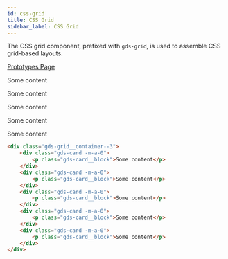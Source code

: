 ```yaml
---
id: css-grid
title: CSS Grid
sidebar_label: CSS Grid
---
```


The CSS grid component, prefixed with `gds-grid`, is used to assemble CSS grid-based layouts.

<p style="margin-bottom: 0.8em">
    <a href="https://ds.gumgum.com/stable/index.html#gds-grid" target="_blank">Prototypes Page</a>
</p>

<div class="gds-grid__container--3">
    <div class="gds-card -m-a-0">
        <p class="gds-card__block">Some content</p>
    </div>
    <div class="gds-card -m-a-0">
        <p class="gds-card__block">Some content</p>
    </div>
    <div class="gds-card -m-a-0">
        <p class="gds-card__block">Some content</p>
    </div>
    <div class="gds-card -m-a-0">
        <p class="gds-card__block">Some content</p>
    </div>
    <div class="gds-card -m-a-0">
        <p class="gds-card__block">Some content</p>
    </div>
</div>

```html
<div class="gds-grid__container--3">
    <div class="gds-card -m-a-0">
        <p class="gds-card__block">Some content</p>
    </div>
    <div class="gds-card -m-a-0">
        <p class="gds-card__block">Some content</p>
    </div>
    <div class="gds-card -m-a-0">
        <p class="gds-card__block">Some content</p>
    </div>
    <div class="gds-card -m-a-0">
        <p class="gds-card__block">Some content</p>
    </div>
    <div class="gds-card -m-a-0">
        <p class="gds-card__block">Some content</p>
    </div>
</div>
```
